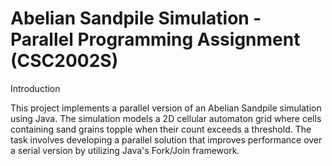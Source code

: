 # Abelian Sandpile Simulation - Parallel Programming Assignment (CSC2002S)
Introduction

This project implements a parallel version of an Abelian Sandpile simulation using Java. The simulation models a 2D cellular automaton grid where cells containing sand grains topple when their count exceeds a threshold. The task involves developing a parallel solution that improves performance over a serial version by utilizing Java's Fork/Join framework.

